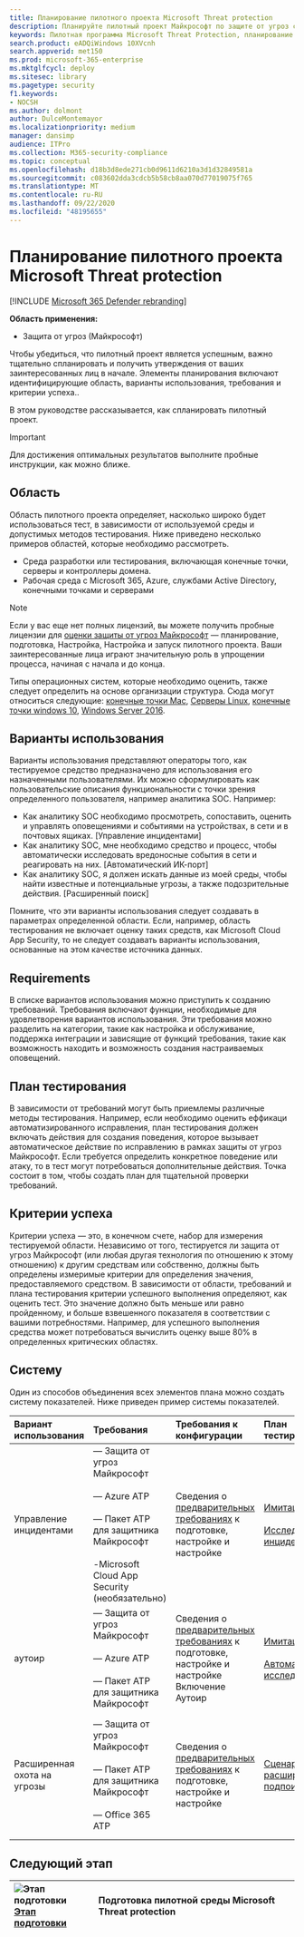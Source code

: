 ```yaml
---
title: Планирование пилотного проекта Microsoft Threat protection
description: Планируйте пилотный проект Майкрософт по защите от угроз с помощью заинтересованных лиц, чтобы управлять ожиданиями и обеспечить успешный результат.
keywords: Пилотная программа Microsoft Threat Protection, планирование пилотного проекта Microsoft Threat Protection, оценка защиты от угроз Майкрософт, пилотный проект Microsoft Threat Protection, пилотный проект Microsoft Threat Protection, безопасность кибератак, повышенная постоянная угроза, Корпоративная защита, устройства, устройства, удостоверения, пользователи, данные, приложения, инциденты, автоматизированное исследование и исправление, расширенный поиск
search.product: eADQiWindows 10XVcnh
search.appverid: met150
ms.prod: microsoft-365-enterprise
ms.mktglfcycl: deploy
ms.sitesec: library
ms.pagetype: security
f1.keywords:
- NOCSH
ms.author: dolmont
author: DulceMontemayor
ms.localizationpriority: medium
manager: dansimp
audience: ITPro
ms.collection: M365-security-compliance
ms.topic: conceptual
ms.openlocfilehash: d18b3d8ede271cb0d9611d6210a3d1d32849581a
ms.sourcegitcommit: c083602dda3cdcb5b58cb8aa070d77019075f765
ms.translationtype: MT
ms.contentlocale: ru-RU
ms.lasthandoff: 09/22/2020
ms.locfileid: "48195655"
---
```

# <a name="planning-your-pilot-microsoft-threat-protection-project"></a>Планирование пилотного проекта Microsoft Threat protection 

[!INCLUDE [Microsoft 365 Defender rebranding](../includes/microsoft-defender.md)]


**Область применения:**
- Защита от угроз (Майкрософт)

Чтобы убедиться, что пилотный проект является успешным, важно тщательно спланировать и получить утверждения от ваших заинтересованных лиц в начале. Элементы планирования включают идентифицирующие область, варианты использования, требования и критерии успеха.. 

В этом руководстве рассказывается, как спланировать пилотный проект. 

>[!IMPORTANT]
>Для достижения оптимальных результатов выполните пробные инструкции, как можно ближе.


## <a name="scope"></a>Область

Область пилотного проекта определяет, насколько широко будет использоваться тест, в зависимости от используемой среды и допустимых методов тестирования. Ниже приведено несколько примеров областей, которые необходимо рассмотреть.
- Среда разработки или тестирования, включающая конечные точки, серверы и контроллеры домена.
- Рабочая среда с Microsoft 365, Azure, службами Active Directory, конечными точками и серверами

>[!NOTE]
>Если у вас еще нет полных лицензий, вы можете получить пробные лицензии для [оценки защиты от угроз Майкрософт](https://aka.ms/mtp-trial-lab) — планирование, подготовка, Настройка, Настройка и запуск пилотного проекта. Ваши заинтересованные лица играют значительную роль в упрощении процесса, начиная с начала и до конца.

Типы операционных систем, которые необходимо оценить, также следует определить на основе организации структура. Сюда могут относиться следующие: [конечные точки Mac](https://docs.microsoft.com/windows/security/threat-protection/microsoft-defender-atp/microsoft-defender-atp-mac#system-requirements), [Серверы Linux](https://docs.microsoft.com/windows/security/threat-protection/microsoft-defender-atp/microsoft-defender-atp-linux#system-requirements), [конечные точки windows 10](https://docs.microsoft.com/windows/security/threat-protection/microsoft-defender-atp/minimum-requirements#supported-windows-versions), [Windows Server 2016](https://docs.microsoft.com/windows/security/threat-protection/microsoft-defender-atp/minimum-requirements#supported-windows-versions).

## <a name="use-cases"></a>Варианты использования

Варианты использования представляют операторы того, как тестируемое средство предназначено для использования его назначенными пользователями. Их можно сформулировать как пользовательские описания функциональности с точки зрения определенного пользователя, например аналитика SOC. Например:
- Как аналитику SOC необходимо просмотреть, сопоставить, оценить и управлять оповещениями и событиями на устройствах, в сети и в почтовых ящиках. [Управление инцидентами]
- Как аналитику SOC, мне необходимо средство и процесс, чтобы автоматически исследовать вредоносные события в сети и реагировать на них. [Автоматический ИК-порт]
- Как аналитику SOC, я должен искать данные из моей среды, чтобы найти известные и потенциальные угрозы, а также подозрительные действия. [Расширенный поиск]

Помните, что эти варианты использования следует создавать в параметрах определенной области. Если, например, область тестирования не включает оценку таких средств, как Microsoft Cloud App Security, то не следует создавать варианты использования, основанные на этом качестве источника данных.

## <a name="requirements"></a>Requirements

В списке вариантов использования можно приступить к созданию требований. Требования включают функции, необходимые для удовлетворения вариантов использования. Эти требования можно разделить на категории, такие как настройка и обслуживание, поддержка интеграции и зависящие от функций требования, такие как возможность находить и возможность создания настраиваемых оповещений.

## <a name="test-plan"></a>План тестирования

В зависимости от требований могут быть приемлемы различные методы тестирования. Например, если необходимо оценить еффикаци автоматизированного исправления, план тестирования должен включать действия для создания поведения, которое вызывает автоматическое действие по исправлению в рамках защиты от угроз Майкрософт. Если требуется определить конкретное поведение или атаку, то в тест могут потребоваться дополнительные действия. Точка состоит в том, чтобы создать план для тщательной проверки требований.

## <a name="success-criteria"></a>Критерии успеха

Критерии успеха — это, в конечном счете, набор для измерения тестируемой области. Независимо от того, тестируется ли защита от угроз Майкрософт (или любая другая технология по отношению к этому отношению) к другим средствам или собственно, должны быть определены измеримые критерии для определения значения, предоставляемого средством. В зависимости от области, требований и плана тестирования критерии успешного выполнения определяют, как оценить тест. Это значение должно быть меньше или равно пройденному, и больше взвешенного показателя в соответствии с вашими потребностями. Например, для успешного выполнения средства может потребоваться вычислить оценку выше 80% в определенных критических областях.

## <a name="scorecard"></a>Систему

Один из способов объединения всех элементов плана можно создать систему показателей. Ниже приведен пример системы показателей.

|**Вариант использования**|**Требования**|**Требования к конфигурации**|**План тестирования**|**Ожидаемый результат**|**Состояние тестирования**|**Оценка**|**Notes**|
|:-------|:-------|:-------|:-------|:-------|:-------|:-------|:-------|
|Управление инцидентами|— Защита от угроз Майкрософт </br></br>— Azure ATP </br></br>— Пакет ATP для защитника Майкрософт </br></br>-Microsoft Cloud App Security (необязательно)|Сведения о [предварительных требованиях](https://aka.ms/mtp-trial-lab) к подготовке, настройке и настройке |[Имитация атаки](mtp-pilot-simulate.md) <br></br>[Исследование инцидента](https://docs.microsoft.com/microsoft-365/security/mtp/mtp-pilot-simulate.md#investigate-an-incident) |С помощью расследований можно оценить область и влияние инцидента и управлять инцидентом.||||
|аутоир|— Защита от угроз Майкрософт </br></br>— Azure ATP </br></br>— Пакет ATP для защитника Майкрософт |Сведения о [предварительных требованиях](https://aka.ms/mtp-trial-lab) к подготовке, настройке и настройке <br>Включение Аутоир  |[Имитация атаки](mtp-pilot-simulate.md) <br></br>[Автоматическое исследование](https://docs.microsoft.com/microsoft-365/security/mtp/mtp-pilot-simulate.md#automated-investigation-and-remediation) |Оповещения и происшествия автоматически исправляются службой защиты от угроз Майкрософт||||
|Расширенная охота на угрозы|— Защита от угроз Майкрософт </br></br>— Пакет ATP для защитника Майкрософт </br></br>— Office 365 ATP   |Сведения о [предварительных требованиях](https://aka.ms/mtp-trial-lab) к подготовке, настройке и настройке|[Сценарий расширенного подпоиска](https://docs.microsoft.com/microsoft-365/security/mtp/mtp-pilot-simulate.md#advanced-hunting-scenario) |Исследования могут находить данные с помощью расширенного поиска, сведение к затронутым сущностям и создание пользовательских обнаружений||||



## <a name="next-step"></a>Следующий этап
|![Этап подготовки](../../media/prepare.png) <br>[Этап подготовки](prepare-mtpeval.md) | Подготовка пилотной среды Microsoft Threat protection
|:-------|:-----|
